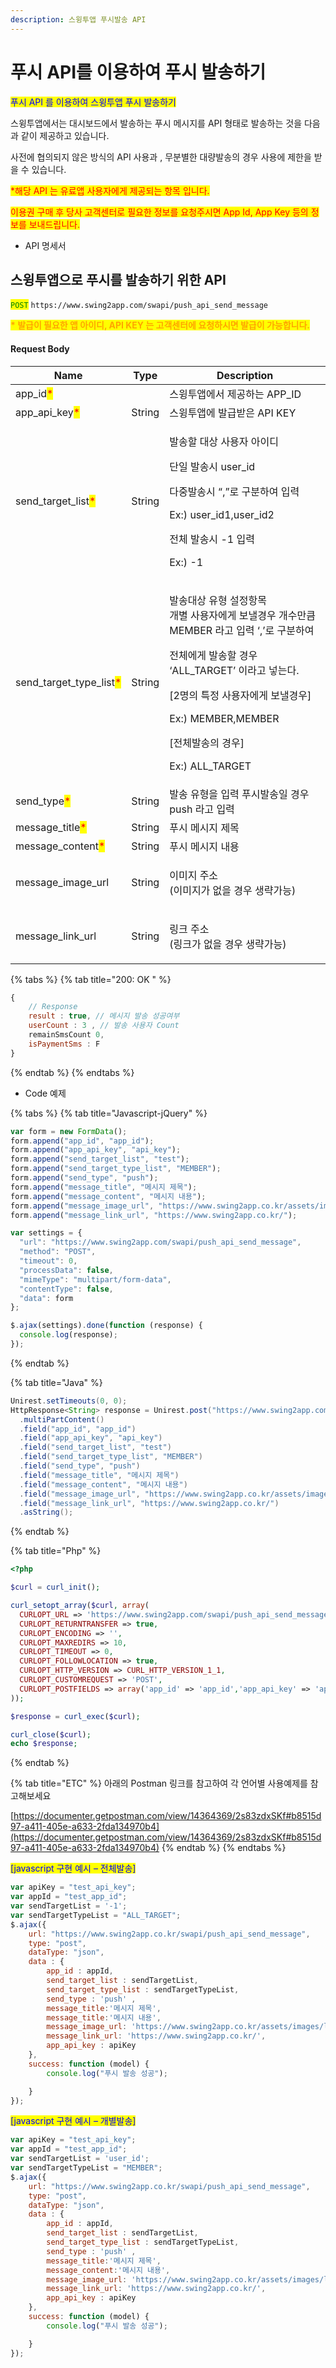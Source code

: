 ```yaml
---
description: 스윙투앱 푸시발송 API
---
```


# 푸시 API를 이용하여 푸시 발송하기

<mark style="color:blue;">푸시 API 를 이용하여 스윙투앱 푸시 발송하기</mark>

스윙투앱에서는 대시보드에서 발송하는 푸시 메시지를  API 형태로 발송하는 것을 다음과 같이 제공하고 있습니다.

사전에 협의되지 않은 방식의 API 사용과 , 무분별한 대량발송의 경우 사용에 제한을 받을 수 있습니다.

<mark style="color:red;">\*해당 API 는 유료앱 사용자에게 제공되는 항목 입니다.</mark>&#x20;

<mark style="color:red;">이용권 구매 후 당사 고객센터로 필요한 정보를 요청주시면 App Id, App Key 등의 정보를 보내드립니다.</mark>&#x20;



* API 명세서

## 스윙투앱으로 푸시를 발송하기 위한 API

<mark style="color:green;">`POST`</mark> `https://www.swing2app.com/swapi/push_api_send_message`

<mark style="color:orange;">**\* 발급이 필요한 앱 아이디, API KEY 는 고객센터에 요청하시면 발급이 가능합니다.**</mark>







#### Request Body

| Name                                                       | Type   | Description                                                                                                                                                                                            |
| ---------------------------------------------------------- | ------ | ------------------------------------------------------------------------------------------------------------------------------------------------------------------------------------------------------ |
| app\_id<mark style="color:red;">\*</mark>                  |        | 스윙투앱에서 제공하는 APP\_ID                                                                                                                                                                                    |
| app\_api\_key<mark style="color:red;">\*</mark>            | String | 스윙투앱에 발급받은 API KEY                                                                                                                                                                                     |
| send\_target\_list<mark style="color:red;">\*</mark>       | String | <p>발송할 대상 사용자 아이디</p><p>단일 발송시 user_id</p><p>다중발송시 “,”로 구분하여 입력</p><p>Ex:)  user_id1,user_id2</p><p>전체 발송시 -1 입력</p><p>Ex:) -1</p>                                                                     |
| send\_target\_type\_list<mark style="color:red;">\*</mark> | String | <p>발송대상 유형 설정항목<br>개별 사용자에게 보낼경우 개수만큼 MEMBER 라고 입력 ‘,’로 구분하여</p><p>전체에게 발송할 경우 ‘ALL_TARGET’ 이라고 넣는다.<br></p><p>[2명의 특정 사용자에게 보낼경우]</p><p>Ex:) MEMBER,MEMBER</p><p>[전체발송의 경우]</p><p>Ex:) ALL_TARGET</p> |
| send\_type<mark style="color:red;">\*</mark>               | String | 발송 유형을 입력 푸시발송일 경우 push 라고 입력                                                                                                                                                                          |
| message\_title<mark style="color:red;">\*</mark>           | String | 푸시 메시지 제목                                                                                                                                                                                              |
| message\_content<mark style="color:red;">\*</mark>         | String | 푸시 메시지 내용                                                                                                                                                                                              |
| message\_image\_url                                        | String | <p>이미지 주소<br>(이미지가 없을 경우 생략가능)</p>                                                                                                                                                                     |
| message\_link\_url                                         | String | <p>링크 주소<br>(링크가 없을 경우 생략가능)</p>                                                                                                                                                                       |

{% tabs %}
{% tab title="200: OK " %}
```javascript
{
    // Response
    result : true, // 메시지 발송 성공여부
    userCount : 3 , // 발송 사용자 Count
    remainSmsCount 0, 
    isPaymentSms : F
}
```
{% endtab %}
{% endtabs %}

* Code 예제

{% tabs %}
{% tab title="Javascript-jQuery" %}
```javascript
var form = new FormData();
form.append("app_id", "app_id");
form.append("app_api_key", "api_key");
form.append("send_target_list", "test");
form.append("send_target_type_list", "MEMBER");
form.append("send_type", "push");
form.append("message_title", "메시지 제목");
form.append("message_content", "메시지 내용");
form.append("message_image_url", "https://www.swing2app.co.kr/assets/images/logo.png");
form.append("message_link_url", "https://www.swing2app.co.kr/");

var settings = {
  "url": "https://www.swing2app.com/swapi/push_api_send_message",
  "method": "POST",
  "timeout": 0,
  "processData": false,
  "mimeType": "multipart/form-data",
  "contentType": false,
  "data": form
};

$.ajax(settings).done(function (response) {
  console.log(response);
});
```
{% endtab %}

{% tab title="Java" %}
```java
Unirest.setTimeouts(0, 0);
HttpResponse<String> response = Unirest.post("https://www.swing2app.com/swapi/push_api_send_message")
  .multiPartContent()
  .field("app_id", "app_id")
  .field("app_api_key", "api_key")
  .field("send_target_list", "test")
  .field("send_target_type_list", "MEMBER")
  .field("send_type", "push")
  .field("message_title", "메시지 제목")
  .field("message_content", "메시지 내용")
  .field("message_image_url", "https://www.swing2app.co.kr/assets/images/logo.png")
  .field("message_link_url", "https://www.swing2app.co.kr/")
  .asString();

```
{% endtab %}

{% tab title="Php" %}
```php
<?php

$curl = curl_init();

curl_setopt_array($curl, array(
  CURLOPT_URL => 'https://www.swing2app.com/swapi/push_api_send_message',
  CURLOPT_RETURNTRANSFER => true,
  CURLOPT_ENCODING => '',
  CURLOPT_MAXREDIRS => 10,
  CURLOPT_TIMEOUT => 0,
  CURLOPT_FOLLOWLOCATION => true,
  CURLOPT_HTTP_VERSION => CURL_HTTP_VERSION_1_1,
  CURLOPT_CUSTOMREQUEST => 'POST',
  CURLOPT_POSTFIELDS => array('app_id' => 'app_id','app_api_key' => 'api_key','send_target_list' => 'test','send_target_type_list' => 'MEMBER','send_type' => 'push','message_title' => '메시지 제목','message_content' => '메시지 내용','message_image_url' => 'https://www.swing2app.co.kr/assets/images/logo.png','message_link_url' => 'https://www.swing2app.co.kr/'),
));

$response = curl_exec($curl);

curl_close($curl);
echo $response;

```
{% endtab %}

{% tab title="ETC" %}
아래의 Postman 링크를 참고하여 각 언어별 사용예제를 참고해보세요



[https://documenter.getpostman.com/view/14364369/2s83zdxSKf#b8515d97-a411-405e-a633-2fda134970b4](https://documenter.getpostman.com/view/14364369/2s83zdxSKf#b8515d97-a411-405e-a633-2fda134970b4)
{% endtab %}
{% endtabs %}





<mark style="color:blue;">\[javascript 구현 예시 – 전체발송]</mark>

```javascript
var apiKey = "test_api_key";
var appId = "test_app_id";
var sendTargetList = '-1';
var sendTargetTypeList = "ALL_TARGET";
$.ajax({
    url: "https://www.swing2app.co.kr/swapi/push_api_send_message",
    type: "post",
    dataType: "json",
    data : {
        app_id : appId,
        send_target_list : sendTargetList,
        send_target_type_list : sendTargetTypeList,
        send_type : 'push' ,
        message_title:'메시지 제목',
        message_title:'메시지 내용',
        message_image_url: 'https://www.swing2app.co.kr/assets/images/logo.png',
        message_link_url: 'https://www.swing2app.co.kr/',
        app_api_key : apiKey
    },
    success: function (model) {
        console.log("푸시 발송 성공");

    }
});
```

<mark style="color:blue;">\[javascript 구현 예시 – 개별발송]</mark>

```javascript
var apiKey = "test_api_key";
var appId = "test_app_id";
var sendTargetList = 'user_id';
var sendTargetTypeList = "MEMBER";
$.ajax({
    url: "https://www.swing2app.co.kr/swapi/push_api_send_message",
    type: "post",
    dataType: "json",
    data : {
        app_id : appId,
        send_target_list : sendTargetList,
        send_target_type_list : sendTargetTypeList,
        send_type : 'push' ,
        message_title:'메시지 제목',
        message_content:'메시지 내용',
        message_image_url: 'https://www.swing2app.co.kr/assets/images/logo.png',
        message_link_url: 'https://www.swing2app.co.kr/',
        app_api_key : apiKey
    },
    success: function (model) {
        console.log("푸시 발송 성공");

    }
});
```

